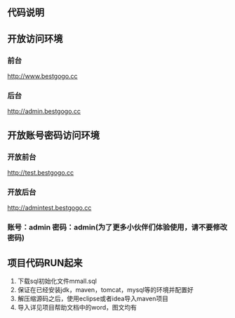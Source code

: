 
## 代码说明

## 开放访问环境

### 前台 
http://www.bestgogo.cc
### 后台 
http://admin.bestgogo.cc

## 开放账号密码访问环境

### 开放前台 
http://test.bestgogo.cc

### 开放后台 
http://admintest.bestgogo.cc

### 账号：admin 密码：admin(为了更多小伙伴们体验使用，请不要修改密码)

## 项目代码RUN起来
1.	下载sql初始化文件mmall.sql
2.	保证在已经安装jdk，maven，tomcat，mysql等的环境并配置好
3.	解压缩源码之后，使用eclipse或者idea导入maven项目
4.  导入详见项目帮助文档中的word，图文均有



